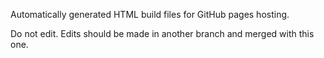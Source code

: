 Automatically generated HTML build files for GitHub pages hosting.

Do not edit. Edits should be made in another branch and merged with this one.